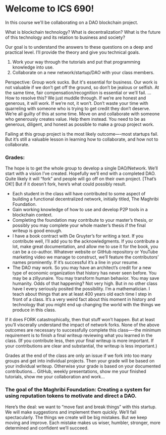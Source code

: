 # Welcome to ICS 690!

In this course we'll be collaborating on a DAO blockchain project.

What is blockchain technology? What is decentralization? What is the future of this technology and its relation to business and society?  

Our goal is to understand the answers to these questions on a deep and practical level. I’ll provide the theory and give you technical goals. 
1. Work your way through the tutorials and put that programming knowledge into use. 
2. Collaborate on a new network/startup/DAO with your class members.  

Perspective: Group work sucks. But it's essential for business. Our work is not valuable if we don’t get off the ground, so don’t be jealous or selfish. At the same time, fair compensation/recognition is essential or we’ll fail. … How to resolve this? We just muddle through. If we’re are honest and generous, it will work. If we’re not, it won’t. Don’t waste your time with quarreling with someone who is trying to get credit they don’t deserve. We’re all guilty of this at some time. Move on and collaborate with someone who generously creates value. Help them instead. You need to be as generous, diligent, and honest as possible to make a group project work.

Failing at this group project is the most likely outcome—-most startups fail. But it’s still a valuable lesson in learning how to collaborate, and how not to collaborate. 

### Grades: 
The hope is to get the whole group to develop a single DAO/Network. We’ll start with a vision I’ve created. Hopefully we’ll end with a completed DAO. Quite likely it will “fork” and people will go off on their own project. [That’s OK!] But if it doesn’t fork, here’s what could possibly result.
-	 Each student in the class will have contributed to some aspect of building a functional decentralized network, initially titled, The Maghribi Foundation.
   -  Gain working knowledge of how to use and develop P2P tools in a blockchain context.
   -  Completing the foundation may contribute to your master’s thesis, or possibly you may complete your whole master’s thesis if the final writeup is good enough.
   -  I have a book contract with De Gruyter’s for writing a text. If you contribute well, I’ll add you to the acknowledgments. If you contribute a lot, make great documentation, and allow me to use it for the book, you can be a co-author. Whatever website or GitHub repository or YouTube marketing video we manage to construct, we’ll feature the contributors’ names prominently. If it’s successful it’s a line in your resume. 
   -  The DAO may work. So you may have an architect’s credit for a new type of economic organization that history has never seen before. You may be a zillyunaire. You may transform human behavior. You may save humanity. Odds of that happening? Not very high. But in no other class have I every seriously posited the possibility. I’m a mathematician. I teach about things that are at least 400 years old each time I step in front of a class. It’s a very weird fact about this moment in history and technology that you might end up changing the world with the things we produce in this class.

If it does FORK catastrophically, then that stuff won’t happen. But at least you’ll viscerally understand the impact of network forks. None of the above outcomes are necessary to successfully complete this class—-the minimum requirement is to finish a final writeup reviewing what you learned in the class. (If you contribute less, then your final writeup is more important. If your contributions are clear and substantial, the writeup is less important.)

Grades at the end of the class are only an issue if we fork into too many groups and get into individual projects. Then your grade will be based on your individual writeup. Otherwise your grade is based on your documented contributions… GitHub, weekly presentations, show me your finished tutorials, show me your collaboration and work… 

### The goal of the Maghribi Foundation: Creating a system for using reputation tokens to motivate and direct a DAO.

  
Here’s the deal: we want to “move fast and break things” with this startup. We will make suggestions and implement them quickly. We’ll fail spectacularly. The things we create will be big mistakes. But we keep moving and improve. Each mistake makes us wiser, humbler, stronger, more determined and confident we’ll succeed.   
 




